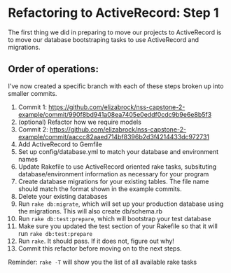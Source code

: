 # Refactoring to ActiveRecord: Step 1

The first thing we did in preparing to move our projects to ActiveRecord is to move our database bootstraping tasks to use ActiveRecord and migrations.

## Order of operations:

I've now created a specific branch with each of these steps broken up into smaller commits.

1. Commit 1: https://github.com/elizabrock/nss-capstone-2-example/commit/990f8bd941a08ea7405e0eddf0cdc9b9e6e8b5f3
  1. (optional) Refactor how we require models
2. Commit 2: https://github.com/elizabrock/nss-capstone-2-example/commit/aaccc82aaed714bf8396b2d3f4214433dc972731
  1. Add ActiveRecord to Gemfile
  2. Set up config/database.yml to match your database and environment names
  2. Update Rakefile to use ActiveRecord oriented rake tasks, subsituting database/environment information as necessary for your program
  3. Create database migrations for your existing tables.  The file name should match the format shown in the example commits.
  4. Delete your existing databases
  5. Run `rake db:migrate`, which will set up your production database using the migrations.  This will also create db/schema.rb
  6. Run `rake db:test:prepare`, which will bootstrap your test database
  7. Make sure you updated the test section of your Rakefile so that it will run `rake db:test:prepare`
  8. Run `rake`. It should pass. If it does not, figure out why!
  9. Commit this refactor before moving on to the next steps.

Reminder: `rake -T` will show you the list of all available rake tasks
